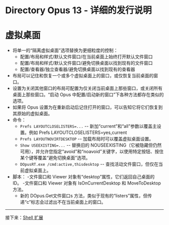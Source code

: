 # Directory Opus 13 - 详细的发行说明

# 虚拟桌面

- 将单一的“隔离虚拟桌面”选项替换为更细粒度的控制：
  - 配置/布局和样式/默认文件窗口/在当前桌面上始终打开默认文件窗口
  - 配置/布局和样式/默认文件窗口/避免切换桌面以找到现有的文件窗口
  - 配置/查看器/独立查看器/避免切换桌面以找到现有的查看器
- 布局可以记住和恢复一个或多个虚拟桌面上的窗口，或仅恢复当前桌面的窗口。
- 设置为关闭其他窗口的布局可配置为仅关闭当前桌面上那些窗口，或关闭所有桌面上那些窗口。“启动 Opus 中配置/启动新的窗口”下各种方法都存在类似的选项。
- 如果将 Opus 设置为在重新启动后记住打开的窗口，可以告知它将它们恢复到其原始的虚拟桌面。
- 命令：
  - `Prefs LAYOUTCLOSELISTERS=...` -- 新加“current”和“all”参数以覆盖主设置。例如 Prefs LAYOUTCLOSELISTERS=yes,current
  - `Prefs LAYOUTNOVIRTDESKTOP` -- 加载布局时可以覆盖虚拟桌面设置。
  - `Show USEEXISTING=...` -- 替换旧的 NOUSEEXISTING（它被隐藏但仍然可用），并允许您指定“avoid”和“noavoid”关键字，以使用特定按钮、按住某个键等覆盖“避免切换桌面”选项。
  - `DOpusRT.exe /cmd:active,thisdesktop` -- 查找活动文件窗口，但仅在当前虚拟桌面上。
- 脚本：
  -文件窗口和 Viewer 对象有“desktop”属性，它们返回自己桌面的 ID。
  -文件窗口和 Viewer 对象有 IsOnCurrentDesktop 和 MoveToDesktop 方法。
  - 新的 DOpus.Get文件窗口s 方法，类似于现有的“listers”属性，但传递“c”标志会过滤出不在当前桌面上的窗口。

------------------------------------------------------------------------

接下来：[Shell 扩展](/Manual/release_history/opus13_detailed/shell_extensions.zh.md)